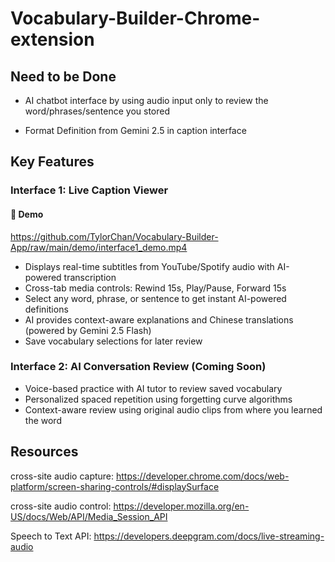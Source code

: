 # Vocabulary-Builder-Chrome-extension
## Need to be Done
- AI chatbot interface by using audio input only to review the word/phrases/sentence you stored

- Format Definition from Gemini 2.5 in caption interface
## Key Features

### Interface 1: Live Caption Viewer

#### 🎥 Demo

https://github.com/TylorChan/Vocabulary-Builder-App/raw/main/demo/interface1_demo.mp4

- Displays real-time subtitles from YouTube/Spotify audio with AI-powered transcription
- Cross-tab media controls: Rewind 15s, Play/Pause, Forward 15s
- Select any word, phrase, or sentence to get instant AI-powered definitions
- AI provides context-aware explanations and Chinese translations (powered by Gemini 2.5 Flash)
- Save vocabulary selections for later review

### Interface 2: AI Conversation Review (Coming Soon)
- Voice-based practice with AI tutor to review saved vocabulary
- Personalized spaced repetition using forgetting curve algorithms
- Context-aware review using original audio clips from where you learned the word
## Resources
cross-site audio capture: https://developer.chrome.com/docs/web-platform/screen-sharing-controls/#displaySurface

cross-site audio control: https://developer.mozilla.org/en-US/docs/Web/API/Media_Session_API

Speech to Text API: https://developers.deepgram.com/docs/live-streaming-audio 





